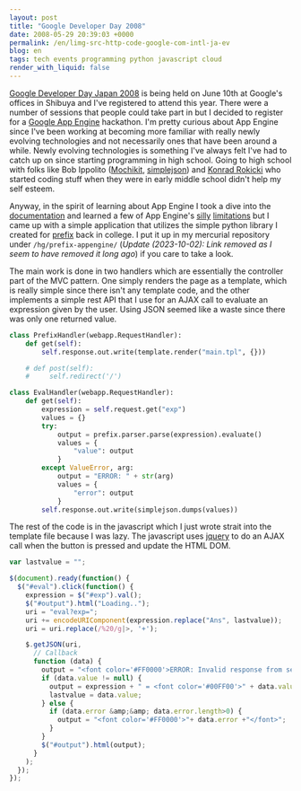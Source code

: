 ```yaml
---
layout: post
title: "Google Developer Day 2008"
date: 2008-05-29 20:39:03 +0000
permalink: /en/limg-src-http-code-google-com-intl-ja-ev
blog: en
tags: tech events programming python javascript cloud
render_with_liquid: false
---
```


[Google Developer Day Japan
2008](http://code.google.com/intl/ja/events/developerday/2008/home.html) is
being held on June 10th at Google's offices in Shibuya and I've registered to
attend this year. There were a number of sessions that people could take part
in but I decided to register for a
[Google App Engine](http://code.google.com/appengine/) hackathon. I'm pretty
curious about App Engine since I've been working at becoming more familiar with
really newly evolving technologies and not necessarily ones that have been
around a while. Newly evolving technologies is something I've always felt I've
had to catch up on since starting programming in high school. Going to high
school with folks like Bob Ippolito ([Mochikit](http://www.mochikit.com),
[simplejson](http://undefined.org/python/#simplejson)) and
[Konrad Rokicki](http://www.facebook.com/profile.php?id=5317298) who started
coding stuff when they were in early middle school didn't help my self esteem.

Anyway, in the spirit of learning about App Engine I took a dive into the
[documentation](http://code.google.com/appengine/docs/) and learned a few of
App Engine's [silly](http://twitter.com/IanMLewis/statuses/821766091)
[limitations](http://twitter.com/IanMLewis/statuses/821750608) but I came up
with a simple application that utilizes the simple python library I created for
[prefix](http://prefix.sourceforge.net/) back in college. I put it up in my
mercurial repository under `/hg/prefix-appengine/` (_Update (2023-10-02): Link
removed as I seem to have removed it long ago_) if you care to take a look.

The main work is done in two handlers which are essentially the controller part
of the MVC pattern. One simply renders the page as a template, which is really
simple since there isn't any template code, and the other implements a simple
rest API that I use for an AJAX call to evaluate an expression given by the
user. Using JSON seemed like a waste since there was only one returned value.

```python
class PrefixHandler(webapp.RequestHandler):
    def get(self):
        self.response.out.write(template.render("main.tpl", {}))

    # def post(self):
    #     self.redirect('/')

class EvalHandler(webapp.RequestHandler):
    def get(self):
        expression = self.request.get("exp")
        values = {}
        try:
            output = prefix.parser.parse(expression).evaluate()
            values = {
                "value": output
            }
        except ValueError, arg:
            output = "ERROR: " + str(arg)
            values = {
                "error": output
            }
        self.response.out.write(simplejson.dumps(values))
```

The rest of the code is in the javascript which I just wrote strait into the
template file because I was lazy. The javascript uses
[jquery](http://jquery.com) to do an AJAX call when the button is pressed and
update the HTML DOM.

```javascript
var lastvalue = "";

$(document).ready(function() {
  $("#eval").click(function() {
    expression = $("#exp").val();
    $("#output").html("Loading..");
    uri = "eval?exp=";
    uri += encodeURIComponent(expression.replace("Ans", lastvalue));
    uri = uri.replace(/%20/g|>, '+');

    $.getJSON(uri,
      // Callback
      function (data) {
        output = "<font color='#FF0000'>ERROR: Invalid response from server</font>";
        if (data.value != null) {
          output = expression + " = <font color='#00FF00'>" + data.value + "</font>";
          lastvalue = data.value;
        } else {
          if (data.error &amp;&amp; data.error.length>0) {
            output = "<font color='#FF0000'>"+ data.error +"</font>";
          }
        }
        $("#output").html(output);
      }
    );
  });
});
```
